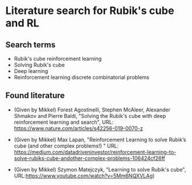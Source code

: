 # Literature search for Rubik's cube and RL


## Search terms

* Rubik's cube reinforcement learning
* Solving Rubik's cube
* Deep learning 
* Reinforcement learning discrete combinatorial problems



## Found literature

* (Given by Mikkel) Forest Agostinelli, Stephen McAleer, Alexander Shmakov and Pierre Baldi, "Solving the Rubik's cube
with deep reinforcement learning and search", URL: https://www.nature.com/articles/s42256-019-0070-z

* (Given by Mikkel) Max Lapan, "Reinforcement Learning to solve Rubik’s cube (and other complex problems!) "
URL: https://medium.com/datadriveninvestor/reinforcement-learning-to-solve-rubiks-cube-andother-complex-problems-106424cf26ff

* (Given by Mikkel) Szymon Matejczyk, "Learning to solve Rubik's cube",
URL:https://www.youtube.com/watch?v=5Mm6NQXVLAg)